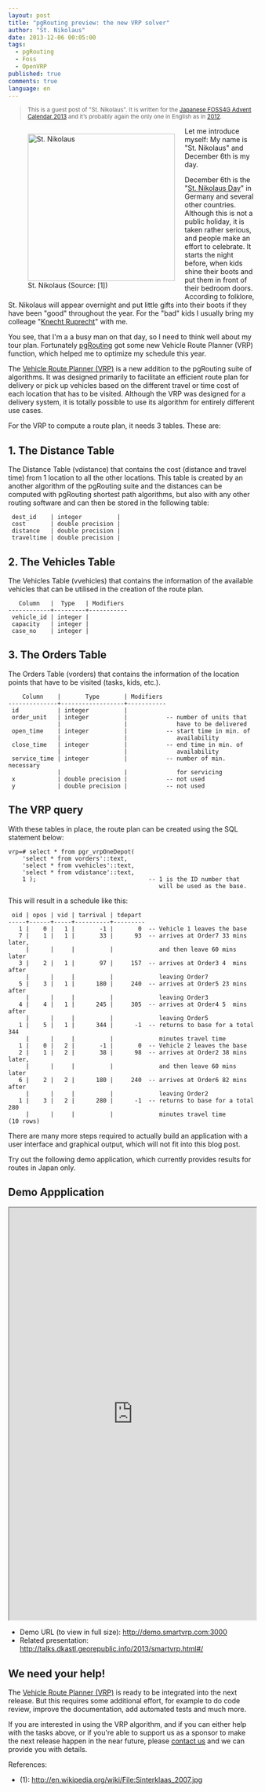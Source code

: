 ```yaml
---
layout: post
title: "pgRouting preview: the new VRP solver"
author: "St. Nikolaus"
date: 2013-12-06 00:05:00
tags: 
  - pgRouting 
  - Foss 
  - OpenVRP 
published: true
comments: true
language: en
---
```


> <small>This is a guest post of "St. Nikolaus". It is written for the [Japanese FOSS4G Advent Calendar 2013][1] and it’s probably again the only one in English as in [2012][2].</small> 

<figure class="image" style="float:left;margin-right:20px;">
	<img src="http://upload.wikimedia.org/wikipedia/commons/7/7d/Sinterklaas_2007.jpg" alt="St. Nikolaus" style="width:300px;">
	<figcaption>St. Nikolaus (Source: [1])</figcaption>
</figure>

Let me introduce myself: My name is "St. Nikolaus" and December 6th is <bold>my day</bold>. 

December 6th is the "[St. Nikolaus Day][3]" in Germany and several other countries. Although this is not a public holiday, it is taken rather serious, and people make an effort to celebrate. It starts the night before, when kids shine their boots and put them in front of their bedroom doors. According to folklore, St. Nikolaus will appear overnight and put little gifts into their boots if they have been "good" throughout the year. For the "bad" kids I usually bring my colleage "[Knecht Ruprecht][7]" with me.  

You see, that I'm a a busy man on that day, so I need to think well about my tour plan. Fortunately [pgRouting][4] got some new Vehicle Route Planner (VRP) function, which helped me to optimize my schedule this year.

The [Vehicle Route Planner (VRP)][5] is a new addition to the pgRouting suite of algorithms. It was designed primarily to facilitate an efficient route plan for delivery or pick up vehicles based on the different travel or time cost of each location that has to be visited.
Although the VRP was designed for a delivery system, it is totally possible to use its algorithm for entirely different use cases.

<!-- more -->

For the VRP to compute a route plan, it needs 3 tables. These are:

## 1. The Distance Table

The Distance Table (vdistance) that contains the cost (distance and travel time) from 1 location to all the other locations. This table is created by an another algorithm of the pgRouting suite and the distances can be computed with pgRouting shortest path algorithms, but also with any other routing software and can then be stored in the following table:

```
 dest_id    | integer          | 
 cost       | double precision | 
 distance   | double precision | 
 traveltime | double precision | 
```

## 2. The Vehicles Table

The Vehicles Table (vvehicles) that contains the information of the available vehicles that can be utilised in the creation of the route plan. 

```
   Column   |  Type   | Modifiers 
------------+---------+-----------
 vehicle_id | integer | 
 capacity   | integer | 
 case_no    | integer | 
```

## 3. The Orders Table

The Orders Table (vorders) that contains the information of the location points that have to be visited (tasks, kids, etc.).

```
    Column    |       Type       | Modifiers 
--------------+------------------+-----------
 id           | integer          | 
 order_unit   | integer          |           -- number of units that 
              |                  |              have to be delivered
 open_time    | integer          |           -- start time in min. of 
              |                  |              availability
 close_time   | integer          |           -- end time in min. of 
              |                  |              availability
 service_time | integer          |           -- number of min. necessary
              |                  |              for servicing
 x            | double precision |           -- not used
 y            | double precision |           -- not used
```

## The VRP query

With these tables in place, the route plan can be created using the SQL statement below:

```
vrp=# select * from pgr_vrpOneDepot(
    'select * from vorders'::text,
    'select * from vvehicles'::text,
    'select * from vdistance'::text,
    1 );                                -- 1 is the ID number that 
                                           will be used as the base.
```

This will result in a schedule like this:

```
 oid | opos | vid | tarrival | tdepart 
-----+------+-----+----------+---------
   1 |    0 |   1 |       -1 |       0  -- Vehicle 1 leaves the base 
   7 |    1 |   1 |       33 |      93  -- arrives at Order7 33 mins later,
     |      |     |          |             and then leave 60 mins later 
   3 |    2 |   1 |       97 |     157  -- arrives at Order3 4  mins after
     |      |     |          |             leaving Order7
   5 |    3 |   1 |      180 |     240  -- arrives at Order5 23 mins after
     |      |     |          |             leaving Order3
   4 |    4 |   1 |      245 |     305  -- arrives at Order4 5  mins after
     |      |     |          |             leaving Order5
   1 |    5 |   1 |      344 |      -1  -- returns to base for a total 344
     |      |     |          |             minutes travel time 
   1 |    0 |   2 |       -1 |       0  -- Vehicle 2 leaves the base 
   2 |    1 |   2 |       38 |      98  -- arrives at Order2 38 mins later,
     |      |     |          |             and then leave 60 mins later 
   6 |    2 |   2 |      180 |     240  -- arrives at Order6 82 mins after
     |      |     |          |             leaving Order2
   1 |    3 |   2 |      280 |      -1  -- returns to base for a total 280
     |      |     |          |             minutes travel time 
(10 rows)
```

There are many more steps required to actually build an application with a user interface and graphical output, which will not fit into this blog post.

Try out the following demo application, which currently provides results for routes in Japan only.

## Demo Appplication

<iframe src="http://demo.smartvrp.com:3000" seamless="" width="100%" height="840px"></iframe>

* Demo URL (to view in full size): http://demo.smartvrp.com:3000
* Related presentation: http://talks.dkastl.georepublic.info/2013/smartvrp.html#/

## We need your help!

The [Vehicle Route Planner (VRP)][5] is ready to be integrated into the next release. But this requires some additional effort, for example to do code review, improve the documentation, add automated tests and much more.

If you are interested in using the VRP algorithm, and if you can either help with the tasks above, or if you're able to support us as a sponsor to make the next release happen in the near future, please [contact us][6] and we can provide you with details.


<bold>References:</bold>

* (1): http://en.wikipedia.org/wiki/File:Sinterklaas_2007.jpg


[1]: http://atnd.org/events/45511
[2]: http://blog.georepublic.info/2012/leaflet-example-with-wfs-t/
[3]: http://en.wikipedia.org/wiki/Feast_of_St._Nicholas
[4]: http://pgrouting.org
[5]: https://github.com/pgRouting/pgrouting/wiki/Gsoc-2013-Razequl-Islam
[6]: http://georepublic.info/en/about-us/contact
[7]: https://www.google.co.jp/search?q=Knecht+Ruprecht&tbm=isch

